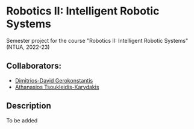 # Robotics II: Intelligent Robotic Systems

Semester project for the course "Robotics II: Intelligent Robotic Systems" (NTUA, 2022-23)

## Collaborators:
- [Dimitrios-David Gerokonstantis](https://github.com/DimitrisDavidGerokonstantis)  
- [Athanasios Tsoukleidis-Karydakis](https://github.com/ThanosTsoukleidis-Karydakis)  


## Description
To be added
